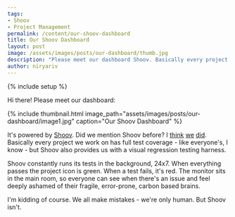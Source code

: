 ```yaml
---
tags:
- Shoov
- Project Management
permalink: /content/our-shoov-dashboard
title: Our Shoov Dashboard
layout: post
image: /assets/images/posts/our-dashboard/thumb.jpg
description: "Please meet our dashboard Shoov. Basically every project we work on has full test coverage but Shoov also provides us with a visual regression testing harness."
author: niryariv
---
```


{% include setup %}

Hi there! Please meet our dashboard:

{% include thumbnail.html image_path="assets/images/posts/our-dashboard/image1.jpg" caption="Our Shoov Dashboard" %}

It's powered by [Shoov](http://shoov.io). Did we mention Shoov before? I [think](http://www.gizra.com/content/shoov-ci-tests-live-site) [we](http://www.gizra.com/content/cross-browser-visual-regression-with-shoov) [did](http://www.gizra.com/content/visual-regression-travis-shoov-ngrok). Basically every project we work on has full test coverage - like everyone's, I know - but Shoov also provides us with a visual regression testing harness.

Shoov constantly runs its tests in the background, 24x7. When everything passes the project icon is green. When a test fails, it's red. The monitor sits in the main room, so everyone can see when there's an issue and feel deeply ashamed of their fragile, error-prone, carbon based brains.

I'm kidding of course. We all make mistakes - we're only human. But Shoov isn't.
